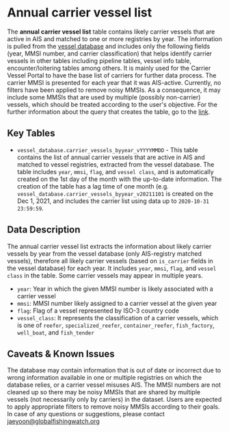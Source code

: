 # Annual carrier vessel list 

The **annual carrier vessel list** table contains likely carrier vessels that are active in AIS and matched to one or more registries by year. The information is pulled from the [vessel database](https://github.com/GlobalFishingWatch/bigquery-documentation-wf827/wiki/Vessel-database) and includes only the following fields (year, MMSI number, and carrier classification) that helps identify carrier vessels in other tables including pipeline tables, vessel info table, encounter/loitering tables among others. It is mainly used for the Carrier Vessel Portal to have the base list of carriers for further data process. The carrier MMSI is presented for each year that it was AIS-active. Currently, no filters have been applied to remove noisy MMSIs. As a consequence, it may include some MMSIs that are used by multiple (possibly non-carrier) vessels, which should be treated according to the user's objective. For the further information about the query that creates the table, go to the [link](https://github.com/GlobalFishingWatch/vessel-identity/blob/master/vessel-database/push_staging_data/carrier_vessels_byyear.sql.j2). 

## Key Tables
+ `vessel_database.carrier_vessels_byyear_vYYYYMMDD` - This table contains the list of annual carrier vessels that are active in AIS and matched to vessel registries, extracted from the vessel database. The table includes `year`, `mmsi`, `flag`, and `vessel class`, and is automatically created on the 1st day of the month with the up-to-date information. The creation of the table has a lag time of one month (e.g. `vessel_database.carrier_vessels_byyear_v20211101` is created on the Dec 1, 2021, and includes the carrier list using data up to `2020-10-31 23:59:59`. 

## Data Description
The annual carrier vessel list extracts the information about likely carrier vessels by year from the vessel database (only AIS-registry matched vessels), therefore all likely carrier vessels (based on `is_carrier` fields in the vessel database) for each year. It includes `year`, `mmsi`, `flag`, and `vessel class` in the table. Some carrier vessels may appear in multiple years. 

* `year`: Year in which the given MMSI number is likely associated with a carrier vessel
* `mmsi`: MMSI number likely assigned to a carrier vessel at the given year
* `flag`: Flag of a vessel represented by ISO-3 country code
* `vessel_class`: It represents the classification of a carrier vessels, which is one of `reefer`, `specialized_reefer`, `container_reefer`, `fish_factory`, `well_boat`, and `fish_tender`

## Caveats & Known Issues
The database may contain information that is out of date or incorrect due to wrong information available in one or multiple registries on which the database relies, or a carrier vessel misuses AIS. The MMSI numbers are not cleaned up so there may be noisy MMSIs that are shared by multiple vessels (not necessarily only by carriers) in the dataset. Users are expected to apply appropriate filters to remove noisy MMSIs according to their goals.
In case of any questions or suggestions, please contact jaeyoon@globalfishingwatch.org